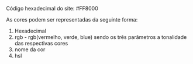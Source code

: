 Código hexadecimal do site: #FF8000

As cores podem ser representadas da seguinte forma:

1. Hexadecimal
2. rgb - rgb(vermelho, verde, blue) sendo os três parâmetros a tonalidade das respectivas cores
3. nome da cor
4. hsl
